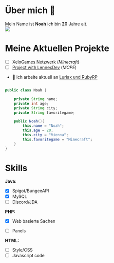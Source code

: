 # Über mich 👋

Mein Name ist **Noah** ich bin **20** Jahre alt.<br>
<a href="https://dc.aktiverstreamer.de" target="_blank"><img src="https://discord.c99.nl/widget/theme-5/586231322993754119.png"></a>


# Meine Aktuellen Projekte
<!-- - [ ] [eynoah.de](https://eynoah.de) -->
- [ ] [XeloGames Netzwerk](https://discord.gg/gapUTpADgb 'Joine gerne') (*Minecraft*)
- [ ] [Project with LennexDev](https://discord.gg/gamemode 'Join us') (*MCPE*)
<!-- - [ ] [XeloLife.gg](https://dc.rubysocials.tk 'Joine Gerne') (*FiveM*) -->
<!-- - [ ] [Mein Github](https://github.com/InvalidNoah/ "Klicke hier für mein Profil auf Gitubh") -->


- 🔭 Ich arbeite aktuell an [Luriax und RubyRP](https://twitch.tv/DeinFavStreamer)
<!--
- 🔭 I’m currently working on ...
- 🌱 I’m currently learning ...
- 👯 I’m looking to collaborate on ...
- 🤔 I’m looking for help with ...
- 💬 Ask me about ...
- 📫 How to reach me: ...
- 😄 Pronouns: ...
- ⚡ Fun fact: [Vocal from Real](https://vo.codes "Vo.codes")-->

```java

public class Noah {

    private String name;
    private int age;
    private String city;
    private String favoritegame;

    public Noah(){
        this.name = "Noah";
        this.age = 20;
        this.city = "Vienna";
        this.favoritegame = "Minecraft";
    }
}
```
# Skills
**Java:**
- [x] Spigot/BungeeAPI
- [x] MySQL
- [ ] Discord/JDA

**PHP:**
- [x] Web basierte Sachen
- [ ] Panels


**HTML:**
- [ ] Style/CSS
- [ ] Javascript code
